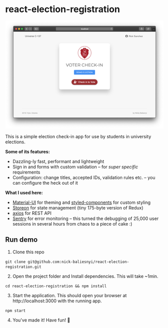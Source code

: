 # react-election-registration

![Main screen](main-screen.png)

This is a simple election check-in app for use by students in university elections. 

**Some of its features:**

- Dazzling-ly fast, performant and lightweight
- Sign in and forms with custom validation – for _super specific_ requirements
- Configuration: change titles, accepted IDs, validation rules etc. – you can configure the heck out of it

**What I used here:**

- [Material-UI](https://material-ui.com/) for theming and [styled-components](https://github.com/styled-components/styled-components/) for custom styling
- [Storeon](https://github.com/storeon/storeon) for state management (tiny 175-byte version of Redux)
- [axios](https://github.com/axios/axios) for REST API
- [Sentry](https://sentry.io/) for error monitoring – this turned the debugging of 25,000 user sessions in several hours from chaos to a piece of cake :)

## Run demo

1. Clone this repo
```
git clone git@github.com:nick-baliesnyi/react-election-registration.git
```

2. Open the project folder and Install dependencies. This will take ~1min.
```
cd react-election-registration && npm install
```

3. Start the application. This should open your browser at http://localhost:3000 with the running app.
```
npm start
```

4. You've made it! Have fun! 🎉
